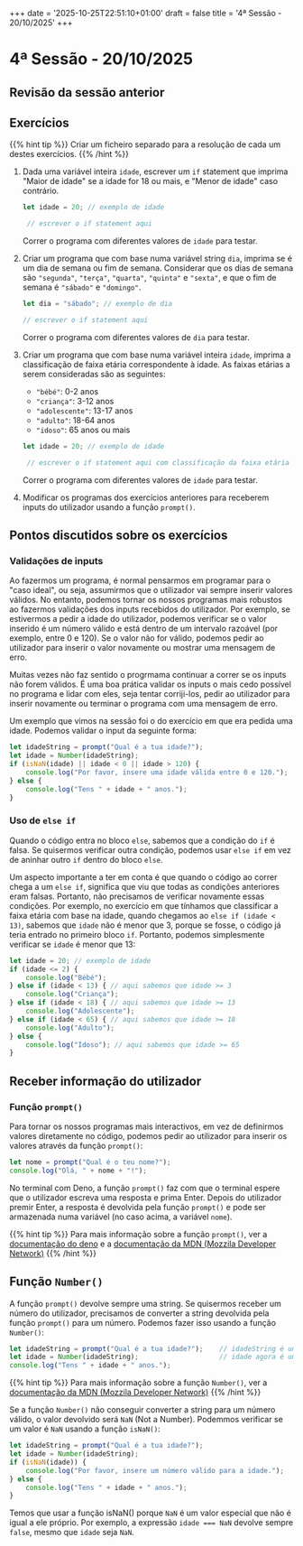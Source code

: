+++
date = '2025-10-25T22:51:10+01:00'
draft = false
title = '4ª Sessão - 20/10/2025'
+++

# 4ª Sessão - 20/10/2025

## Revisão da sessão anterior

## Exercícios

{{% hint tip %}}
Criar um ficheiro separado para a resolução de cada um destes exercícios.
{{% /hint %}}

1. Dada uma variável inteira `idade`, escrever um `if` statement que imprima "Maior de idade" se a idade for 18 ou mais, e "Menor de idade" caso contrário.
   ```javascript
   let idade = 20; // exemplo de idade
   
    // escrever o if statement aqui
   ```
   Correr o programa com diferentes valores de `idade` para testar.

2. Criar um programa que com base numa variável string `dia`, imprima se é um dia de semana ou fim de semana.
   Considerar que os dias de semana são `"segunda"`, `"terça"`, `"quarta"`, `"quinta"` e `"sexta"`, e que o fim de semana é `"sábado"` e `"domingo"`.

   ```javascript
   let dia = "sábado"; // exemplo de dia
   
   // escrever o if statement aqui
   ```
   Correr o programa com diferentes valores de `dia` para testar.

3. Criar um programa que com base numa variável inteira `idade`, imprima a classificação de faixa etária correspondente à idade.
   As faixas etárias a serem consideradas são as seguintes:
    - `"bébé"`: 0-2 anos
    - `"criança"`: 3-12 anos
    - `"adolescente"`: 13-17 anos
    - `"adulto"`: 18-64 anos
    - `"idoso"`: 65 anos ou mais

   ```javascript
   let idade = 20; // exemplo de idade
   
    // escrever o if statement aqui com classificação da faixa etária
   ```
   Correr o programa com diferentes valores de `idade` para testar.

4. Modificar os programas dos exercícios anteriores para receberem inputs do utilizador usando a função `prompt()`.

## Pontos discutidos sobre os exercícios

### Validações de inputs

Ao fazermos um programa, é normal pensarmos em programar para o "caso ideal", ou seja, assumirmos que o utilizador vai sempre inserir valores válidos.
No entanto, podemos tornar os nossos programas mais robustos ao fazermos validações dos inputs recebidos do utilizador.
Por exemplo, se estivermos a pedir a idade do utilizador, podemos verificar se o valor inserido é um número válido e está dentro de um intervalo razoável (por exemplo, entre 0 e 120).
Se o valor não for válido, podemos pedir ao utilizador para inserir o valor novamente ou mostrar uma mensagem de erro.

Muitas vezes não faz sentido o progrmama continuar a correr se os inputs não forem válidos.
É uma boa prática validar os inputs o mais cedo possível no programa e lidar com eles, seja tentar corriji-los, pedir ao utilizador para inserir novamente ou terminar o programa com uma mensagem de erro.

Um exemplo que vimos na sessão foi o do exercício em que era pedida uma idade. Podemos validar o input da seguinte forma:

```javascript
let idadeString = prompt("Qual é a tua idade?");
let idade = Number(idadeString);
if (isNaN(idade) || idade < 0 || idade > 120) {
    console.log("Por favor, insere uma idade válida entre 0 e 120.");
} else {
    console.log("Tens " + idade + " anos.");
}
```

### Uso de `else if`

Quando o código entra no bloco `else`, sabemos que a condição do `if` é falsa.
Se quisermos verificar outra condição, podemos usar `else if` em vez de aninhar outro `if` dentro do bloco `else`.

Um aspecto importante a ter em conta é que quando o código ao correr chega a um `else if`, significa que viu que todas as condições anteriores eram falsas.
Portanto, não precisamos de verificar novamente essas condições.
Por exemplo, no exercício em que tínhamos que classificar a faixa etária com base na idade, quando chegamos ao `else if (idade < 13)`, sabemos que `idade` não é menor que 3, porque se fosse, o código já teria entrado no primeiro bloco `if`.
Portanto, podemos simplesmente verificar se `idade` é menor que 13:

```javascript
let idade = 20; // exemplo de idade
if (idade <= 2) {
    console.log("Bébé");
} else if (idade < 13) { // aqui sabemos que idade >= 3
    console.log("Criança");
} else if (idade < 18) { // aqui sabemos que idade >= 13
    console.log("Adolescente");
} else if (idade < 65) { // aqui sabemos que idade >= 18
    console.log("Adulto");
} else {
    console.log("Idoso"); // aqui sabemos que idade >= 65
}
```

## Receber informação do utilizador

### Função `prompt()`

Para tornar os nossos programas mais interactivos, em vez de definirmos valores diretamente no código, podemos pedir ao utilizador para inserir os valores através da função `prompt()`:

```javascript
let nome = prompt("Qual é o teu nome?");
console.log("Olá, " + nome + "!");
```

No terminal com Deno, a função `prompt()` faz com que o terminal espere que o utilizador escreva uma resposta e prima Enter.
Depois do utilizador premir Enter, a resposta é devolvida pela função `prompt()` e pode ser armazenada numa variável (no caso acima, a variável `nome`).

{{% hint tip %}}
Para mais informação sobre a função `prompt()`, ver a [documentação do deno](https://docs.deno.com/examples/prompts/) e a [documentação da MDN (Mozzila Developer Network)](https://developer.mozilla.org/en-US/docs/Web/API/Window/prompt)
{{% /hint %}}

## Função `Number()`

A função `prompt()` devolve sempre uma string.
Se quisermos receber um número do utilizador, precisamos de converter a string devolvida pela função `prompt()` para um número.
Podemos fazer isso usando a função `Number()`: 

```javascript
let idadeString = prompt("Qual é a tua idade?");    // idadeString é uma string
let idade = Number(idadeString);                    // idade agora é um número
console.log("Tens " + idade + " anos.");
```

{{% hint tip %}}
Para mais informação sobre a função `Number()`, ver a [documentação da MDN (Mozzila Developer Network)](https://developer.mozilla.org/en-US/docs/Web/JavaScript/Reference/Global_Objects/Number/Number)
{{% /hint %}}

Se a função `Number()` não conseguir converter a string para um número válido, o valor devolvido será `NaN` (Not a Number).
Podemmos verificar se um valor é `NaN` usando a função `isNaN()`:

```javascript
let idadeString = prompt("Qual é a tua idade?");
let idade = Number(idadeString);
if (isNaN(idade)) {
    console.log("Por favor, insere um número válido para a idade.");
} else {
    console.log("Tens " + idade + " anos.");
}
```

Temos que usar a função isNaN() porque `NaN` é um valor especial que não é igual a ele próprio.
Por exemplo, a expressão `idade === NaN` devolve sempre `false`, mesmo que `idade` seja `NaN`.
